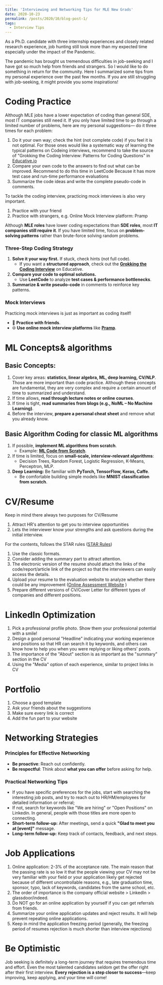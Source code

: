```yaml
---
title: 'Interviewing and Networking Tips for MLE New Grads'
date: 2020-10-23
permalink: /posts/2020/10/blog-post-1/
tags:
  - Interview Tips
---
```


As a Ph.D. candidate with three internship experiences and closely related research experience, job hunting still took more than my expected time especially under the impact of the Pandemic.

The pandemic has brought us tremendous difficulties in job-seeking and I have got so much help from friends and strangers. So I would like to do something in return for the community. Here I summarized some tips from my personal experience over the past few months. If you are still struggling with job-seeking, it might provide you some inspirations!
 

# Coding Practice
Although MLE jobs have a lower expectation of coding than general SDE, most IT companies still need it. If you only have limited time to go through a limited number of problems, here are my personal suggestions— do it three times for each problem: 

1. Do it your own way; check the hint (not complete code) if you feel it is not optimal. For those ones would like a systematic way of learning the typical patterns on Codeing interviews, recommend to take the source of "Grokking the Coding Interview: Patterns for Coding Questions" in [Educative.io](https://www.educative.io/explore?aff=BwW8)
2. Compare your own code to the answers to find out what can be improved. Recommend to do this time in LeetCode 
Because it has more test case and run-time performance evaluations
3. Summarize the code ideas and write the complete pseudo-code in comments. 

To tackle the coding interview, practicing mock interviews is also very important.
1. Practice with your friend
2. Practice with strangers, e.g. Online Mock Interview platform: Pramp


Although **MLE roles** have lower coding expectations than **SDE roles**, most **IT companies still require it**. If you have limited time, focus on **problem-solving patterns** rather than brute-force solving random problems.  

### Three-Step Coding Strategy
1. **Solve it your way first.** If stuck, check hints (not full code).  
   - If you want a **structured approach**, check out the **[Grokking the Coding Interview](https://www.educative.io/explore?aff=BwW8)** on Educative.  
2. **Compare your code to optimal solutions.**  
   - Use **LeetCode** to analyze **test cases & performance bottlenecks**.  
3. **Summarize & write pseudo-code** in comments to reinforce key patterns.  

### Mock Interviews
Practicing mock interviews is just as important as coding itself!  
- 👥 **Practice with friends**.  
- 🌐 **Use online mock interview platforms** like **[Pramp](https://www.pramp.com/)**.  


# ML Concepts& algorithms
## Basic Concepts:
1. Cover key areas: **statistics, linear algebra, ML, deep learning, CV/NLP**. Those are more important than code practice. Although these concepts are fundamental, they are very complex and require a certain amount of time to summarized and understand.   
2. If time allows, **read through lecture notes or online courses**.  
3. If time is tight, **read summaries from blogs (e.g., NoML – No Machine Learning)**.  
4. Before the interview, **prepare a personal cheat sheet** and remove what you already know.  


## Basic Algorithm Coding for classic ML algorithms
1. If possible, **implement ML algorithms from scratch**.  
   - Example: **[ML Code from Scratch](https://github.com/eriklindernoren/ML-From-Scratch)**.  
2. If time is limited, focus on **small-scale, interview-relevant algorithms**:  
   - Decision Trees, Random Forest, Logistic Regression, K-Means, Perceptron, MLP.  
3. **Deep Learning:** Be familiar with **PyTorch, TensorFlow, Keras, Caffe**.  
   - Be comfortable building simple models like **MNIST classification from scratch**.  


#  CV/Resume
Keep in mind there always two purposes for CV/Resume

1. Attract HR's attention to get you to interview opportunities 
2. Lets the interviewer know your strengths and ask questions during the initial interview. 

For the contents, follows the STAR rules ([STAR Rules](https://zipjob.com/blog/star-method-resume/))
1. Use the classic formats. 
2. Consider adding the summary part to attract attention. 
3. The electronic version of the resume should attach the links of the code/report/article link of the project so that the interviewers can easily access the details. 
4. Upload your resume to the evaluation website to analyze whether there could be any improvement ([Online Assessment Website](https://resumeworded.com/) )
5. Prepare different versions of CV/Cover Letter for different types of companies and different positions. 
 
#  LinkedIn Optimization
1. Pick a professional profile photo. Show them your professional potential with a smile! 
2. Design a good personal "Headline" indicating your working experience and positions so that HR can search it by keywords, and others can know how to help you when you were replying or liking others' posts.
3. The importance of the "About" section is as important as the "summary" section in the CV
4. Using the "Media" option of each experience, similar to project links in CV


#  Portfolio
1. Choose a good template
2. Ask your friends about the suggestions 
3. Make sure every link is correct 
5. Add the fun part to your website 


#  Networking Strategies

### **Principles for Effective Networking**  
- **Be proactive**: Reach out confidently.  
- **Be respectful**: Think about **what you can offer** before asking for help. 

###  Practical Networking Tips
- If you have specific preferences for the jobs, start with searching the interesting job posts, and try to reach out to HR/HM/employees for detailed information or referral;
- If not, search for keywords like "We are hiring" or "Open Positions" on Linkedin. In general, people with those titles are more open to connecting.
- **Short-term follow-up:** After meetings, send a quick **"Glad to meet you at [event]"** message.  
- **Long-term follow-up:** Keep track of contacts, feedback, and next steps.  


# Job Applications
1. Online application: 2-3% of the acceptance rate. The main reason that the passing rate is so low it that the people viewing your CV may not be very familiar with your field or your application likely get rejected because of different uncontrollable reasons, e.g., late graduation time, sponsor, typo, lack of keywords, candidates from the same school, etc.
2. The order of importance is the company official website > LinkedIn > glassdoor/indeed.
4. Do NOT go for an online application by yourself if you can get referrals from friends.
5. Summarize your online application updates and reject results. It will help prevent repeating online applications.
6. Keep in mind the application freezing period (generally, the freezing period of resumes rejection is much shorter than interview rejections)


 # Be Optimistic
Job seeking is definitely a long-term journey that requires tremendous time and effort. Even the most talented candidates seldom get the offer right after their first interview. **Every rejection is a step closer to success**—keep improving, keep applying, and your time will come!  
